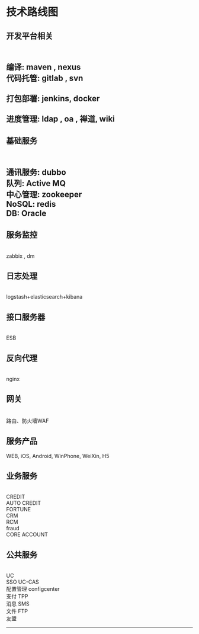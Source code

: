 # 技术路线图

开发平台相关
--------------------------------------------
 <br>编译: maven , nexus
 <br>代码托管: gitlab , svn                  
 <br>打包部署: jenkins, docker                 
 <br>进度管理: ldap , oa , 禅道, wiki          
--------------------------------------------

基础服务
--------------------------------------------
 <br>通讯服务: dubbo
 <br>队列: Active MQ
 <br>中心管理: zookeeper
 <br>NoSQL: redis
 <br>DB: Oracle
--------------------------------------------


服务监控
--------------------------------------------
 <br>zabbix , dm

日志处理
--------------------------------------------
 <br>logstash+elasticsearch+kibana

接口服务器
--------------------------------------------
 <br>ESB 

反向代理
--------------------------------------------
 <br>nginx

网关
--------------------------------------------
 <br>路由、防火墙WAF

服务产品
--------------------------------------------
WEB, iOS, Android, WinPhone, WeiXin, H5



业务服务
--------------------------------------------
 <br>CREDIT
 <br>AUTO CREDIT
 <br>FORTUNE
 <br>CRM
 <br>RCM
 <br>fraud
 <br>CORE ACCOUNT

公共服务
--------------------------------------------
 <br>UC
 <br>SSO UC-CAS
 <br>配置管理 configcenter
 <br>支付 TPP
 <br>消息 SMS
 <br>文件 FTP
 <br>友盟


--------------------------------------------














